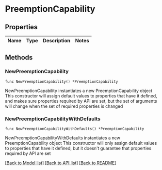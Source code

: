 # PreemptionCapability

## Properties

Name | Type | Description | Notes
------------ | ------------- | ------------- | -------------

## Methods

### NewPreemptionCapability

`func NewPreemptionCapability() *PreemptionCapability`

NewPreemptionCapability instantiates a new PreemptionCapability object
This constructor will assign default values to properties that have it defined,
and makes sure properties required by API are set, but the set of arguments
will change when the set of required properties is changed

### NewPreemptionCapabilityWithDefaults

`func NewPreemptionCapabilityWithDefaults() *PreemptionCapability`

NewPreemptionCapabilityWithDefaults instantiates a new PreemptionCapability object
This constructor will only assign default values to properties that have it defined,
but it doesn't guarantee that properties required by API are set


[[Back to Model list]](../README.md#documentation-for-models) [[Back to API list]](../README.md#documentation-for-api-endpoints) [[Back to README]](../README.md)


